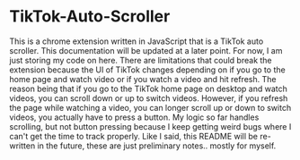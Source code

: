 # TikTok-Auto-Scroller
This is a chrome extension written in JavaScript that is a TikTok auto scroller. This documentation will be updated at a later point. For now, I am just storing my code on here. There are limitations that could break the extension because the UI of TikTok changes depending on if you go to the home page and watch video or if you watch a video and hit refresh. The reason being that if you go to the TikTok home page on desktop and watch videos, you can scroll down or up to switch videos. However, if you refresh the page while watching a video, you can longer scroll up or down to switch videos, you actually have to press a button. My logic so far handles scrolling, but not button pressing because I keep getting weird bugs where I can't get the time to track properly. Like I said, this README will be re-written in the future, these are just preliminary notes.. mostly for myself.
